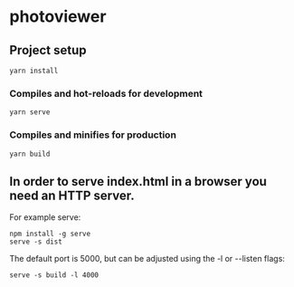 # photoviewer

## Project setup

```
yarn install
```

### Compiles and hot-reloads for development

```
yarn serve
```

### Compiles and minifies for production

```
yarn build
```

## In order to serve index.html in a browser you need an HTTP server.

For example serve:

```
npm install -g serve
serve -s dist
```

The default port is 5000, but can be adjusted using the -l or --listen flags:

```
serve -s build -l 4000
```
